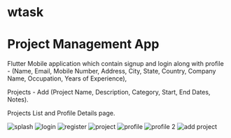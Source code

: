 # wtask


# Project Management App
 Flutter Mobile application which contain
 signup and login along with profile - (Name, Email, Mobile Number, Address, City, State, Country, Company Name, Occupation, Years of Experience),
 
 Projects - Add (Project Name, Description, Category, Start, End Dates, Notes).
 
 Projects List and Profile Details page.


![splash](https://user-images.githubusercontent.com/96694861/180609083-0f51570e-1805-4d9e-ab77-785cb6507023.jpg)
![login](https://user-images.githubusercontent.com/96694861/180609085-652f5b85-7d5a-4cea-8f4c-39f198ef5e11.jpg)
![register](https://user-images.githubusercontent.com/96694861/180609087-4ce5a5a7-4206-40ef-8c2e-721f1219ff5d.jpg)
![project](https://user-images.githubusercontent.com/96694861/180609089-91ea9aaf-404e-4bd2-a449-a8acd7bd5843.jpg)
![profile](https://user-images.githubusercontent.com/96694861/180609093-b8549277-7cf3-47aa-9558-6a04aa631b02.jpg)
![profile 2](https://user-images.githubusercontent.com/96694861/180609095-565b6505-2b8d-44eb-9be6-21ae05115d9b.jpg)
![add project](https://user-images.githubusercontent.com/96694861/180609096-f9c09fb4-18a8-47b7-afcd-0b7be607356c.jpg)
